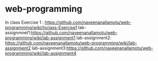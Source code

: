 # web-programming
In class Exercise 1 : https://github.com/naveenanallamotu/web-programming/wiki/Inclass-Exercise1
lab-assignmnet1:https://github.com/naveenanallamotu/web-programming/wiki/lab-assignment1
lab-assignment2: https://github.com/naveenanallamotu/web-programming/wiki/lab-assignment2
lab-assignment3:https://github.com/naveenanallamotu/web-programming/wiki/lab-assignment4
